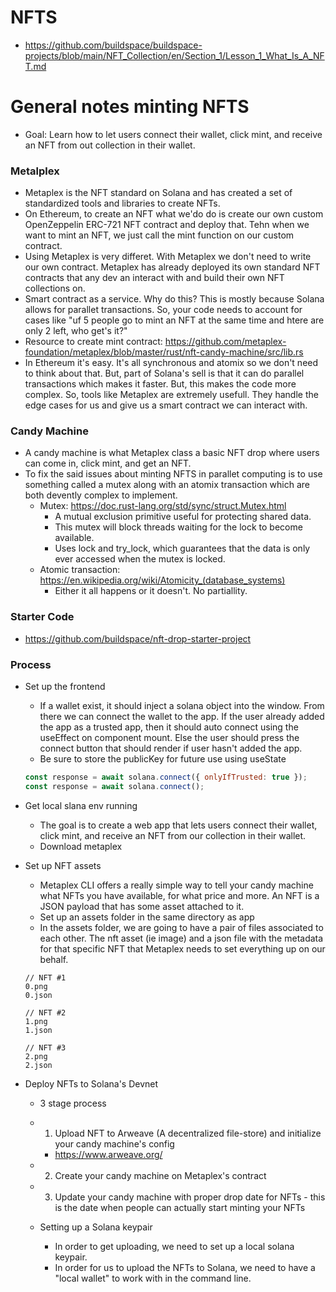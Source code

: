 # NFTS

- https://github.com/buildspace/buildspace-projects/blob/main/NFT_Collection/en/Section_1/Lesson_1_What_Is_A_NFT.md

# General notes minting NFTS

- Goal: Learn how to let users connect their wallet, click mint, and receive an NFT from out collection in their wallet.

### Metalplex

- Metaplex is the NFT standard on Solana and has created a set of standardized tools and libraries to create NFTs.
- On Ethereum, to create an NFT what we'do do is create our own custom OpenZeppelin ERC-721 NFT contract and deploy that. Tehn when we want to mint an NFT, we just call the mint function on our custom contract.
- Using Metaplex is very differet. With Metaplex we don't need to write our own contract. Metaplex has already deployed its own standard NFT contracts that any dev an interact with and build their own NFT collections on.
- Smart contract as a service. Why do this? This is mostly because Solana allows for parallet transactions. So, your code needs to account for cases like "uf 5 people go to mint an NFT at the same time and htere are only 2 left, who get's it?"
- Resource to create mint contract: https://github.com/metaplex-foundation/metaplex/blob/master/rust/nft-candy-machine/src/lib.rs
- In Ethereum it's easy. It's all synchronous and atomix so we don't need to think about that. But, part of Solana's sell is that it can do parallel transactions which makes it faster. But, this makes the code more complex. So, tools like Metaplex are extremely usefull. They handle the edge cases for us and give us a smart contract we can interact with.

### Candy Machine

- A candy machine is what Metaplex class a basic NFT drop where users can come in, click mint, and get an NFT.
- To fix the said issues about minting NFTS in parallet computing is to use something called a mutex along with an atomix transaction which are both devently complex to implement.
  - Mutex: https://doc.rust-lang.org/std/sync/struct.Mutex.html
    - A mutual exclusion primitive useful for protecting shared data.
    - This mutex will block threads waiting for the lock to become available.
    - Uses lock and try_lock, which guarantees that the data is only ever accessed when the mutex is locked.
  - Atomic transaction: https://en.wikipedia.org/wiki/Atomicity_(database_systems)
    - Either it all happens or it doesn't. No partiallity.

### Starter Code

- https://github.com/buildspace/nft-drop-starter-project

### Process

- Set up the frontend
  - If a wallet exist, it should inject a solana object into the window. From there we can connect the wallet to the app. If the user already added the app as a trusted app, then it should auto connect using the useEffect on component mount. Else the user should press the connect button that should render if user hasn't added the app.
  - Be sure to store the publicKey for future use using useState
  ```javascript
  const response = await solana.connect({ onlyIfTrusted: true });
  const response = await solana.connect();
  ```
- Get local slana env running

  - The goal is to create a web app that lets users connect their wallet, click mint, and receive an NFT from our collection in their wallet.
  - Download metaplex

- Set up NFT assets

  - Metaplex CLI offers a really simple way to tell your candy machine what NFTs you have available, for what price and more. An NFT is a JSON payload that has some asset attached to it.
  - Set up an assets folder in the same directory as app
  - In the assets folder, we are going to have a pair of files associated to each other. The nft asset (ie image) and a json file with the metadata for that specific NFT that Metaplex needs to set everything up on our behalf.

  ```
  // NFT #1
  0.png
  0.json

  // NFT #2
  1.png
  1.json

  // NFT #3
  2.png
  2.json

  ```

- Deploy NFTs to Solana's Devnet

  - 3 stage process
  - 1. Upload NFT to Arweave (A decentralized file-store) and initialize your candy machine's config
    - https://www.arweave.org/
  - 2. Create your candy machine on Metaplex's contract
  - 3. Update your candy machine with proper drop date for NFTs - this is the date when people can actually start minting your NFTs

  - Setting up a Solana keypair
    - In order to get uploading, we need to set up a local solana keypair.
    - In order for us to upload the NFTs to Solana, we need to have a "local wallet" to work with in the command line.
